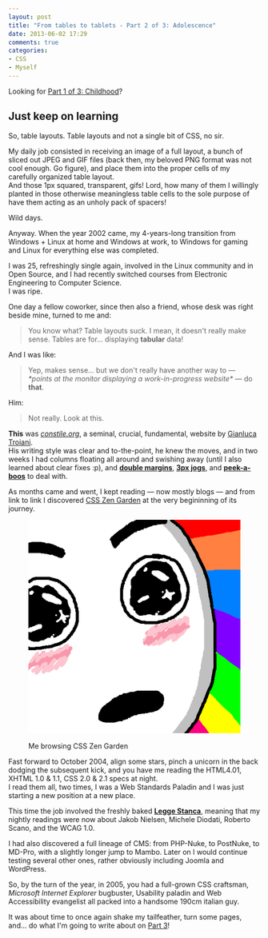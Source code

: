 ```yaml
---
layout: post
title: "From tables to tablets - Part 2 of 3: Adolescence"
date: 2013-06-02 17:29
comments: true
categories:
- CSS
- Myself
---
```


Looking for [Part 1 of 3: Childhood](/blog/2013/05/31/from-tables-to-tablets/)?

## Just keep on learning

So, table layouts. Table layouts and not a single bit of CSS, no sir.

My daily job consisted in receiving an image of a full layout, a bunch of sliced out JPEG and GIF files (back then, my beloved PNG format was not cool enough. Go figure), and place them into the proper cells of my carefully organized table layout.  
And those 1px squared, transparent, gifs! Lord, how many of them I willingly planted in those otherwise meaningless table cells to the sole purpose of have them acting as an unholy pack of spacers!

Wild days.

Anyway. When the year 2002 came, my 4-years-long transition from Windows + Linux at home and Windows at work, to Windows for gaming and Linux for everything else was completed.

I was 25, refreshingly single again, involved in the Linux community and in Open Source, and I had recently switched courses from Electronic Engineering to Computer Science.  
I was ripe.

One day a fellow coworker, since then also a friend, whose desk was right beside mine, turned to me and:

> You know what? Table layouts suck. I mean, it doesn't really make sense. Tables are for... displaying **tabular** data!

And I was like:

> Yep, makes sense... but we don't really have another way to &mdash; *\*points at the monitor displaying a work-in-progress website\** &mdash; do **that**.

Him:

> Not really. Look at this.

**This** was [*constile.org*](https://github.com/giatro/constile), a seminal, crucial, fundamental, website by [Gianluca Troiani](https://twitter.com/giatro).  
His writing style was clear and to-the-point, he knew the moves, and in two weeks I had columns floating all around and swishing away (until I also learned about clear fixes :p), and [**double margins**](http://www.positioniseverything.net/explorer/doubled-margin.html), [**3px jogs**](http://www.positioniseverything.net/explorer/threepxtest.html), and [**peek-a-boos**](http://www.positioniseverything.net/explorer/peekaboo.html) to deal with.

As months came and went, I kept reading &mdash; now mostly blogs &mdash; and from link to link I discovered [CSS Zen Garden](http://www.csszengarden.com/) at the very begininning of its journey.

<figure class="text-center">
	<img src="/images/amazed.png" alt=" " class="img-thumbnail" />
	<figcaption>
		<p>Me browsing CSS Zen Garden</p>
	</figcaption>
</figure>

Fast forward to October 2004, align some stars, pinch a unicorn in the back dodging the subsequent kick, and you have me reading the HTML4.01, XHTML 1.0 & 1.1, CSS 2.0 & 2.1 specs at night.  
I read them all, two times, I was a Web Standards Paladin and I was just starting a new position at a new place.

This time the job involved the freshly baked [**Legge Stanca**](http://www.pubbliaccesso.gov.it/normative/law_20040109_n4.htm), meaning that my nightly readings were now about Jakob Nielsen, Michele Diodati, Roberto Scano, and the WCAG 1.0.

I had also discovered a full lineage of CMS: from PHP-Nuke, to PostNuke, to MD-Pro, with a slightly longer jump to Mambo. Later on I would continue testing several other ones, rather obviously including Joomla and WordPress.

So, by the turn of the year, in 2005, you had a full-grown CSS craftsman, *Microsoft Internet Explorer* bugbuster, Usability paladin and Web Accessibility evangelist all packed into a handsome 190cm italian guy.

It was about time to once again shake my tailfeather, turn some pages, and... do what I'm going to write about on [Part 3](/blog/2013/06/04/from-tables-to-tablets-part-3-of-3-adulthood)!